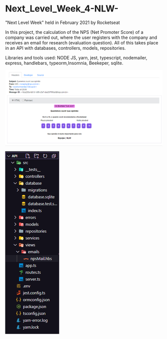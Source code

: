 # Next_Level_Week_4-NLW-
"Next Level Week" held in February 2021 by Rocketseat

In this project, the calculation of the NPS (Net Promoter Score) of a company was carried out, where the user registers with the company and receives an email for research (evaluation question). All of this takes place in an API with databases, controllers, models, repositories.

Libraries and tools used: NODE JS, yarn, jest, typescript, nodemailer, express, handlebars, typeorm,Insomnia, Beekeper, sqlite.



![alt text](https://github.com/evertonmendes/Next_Level_Week_4-NLW-/blob/main/View.PNG?raw=true)


![alt text](https://github.com/evertonmendes/Next_Level_Week_4-NLW-/blob/main/CodeView.PNG?raw=true)
